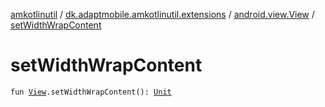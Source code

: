 [amkotlinutil](../../index.md) / [dk.adaptmobile.amkotlinutil.extensions](../index.md) / [android.view.View](index.md) / [setWidthWrapContent](set-width-wrap-content.md)

# setWidthWrapContent

`fun `[`View`](https://developer.android.com/reference/android/view/View.html)`.setWidthWrapContent(): `[`Unit`](https://kotlinlang.org/api/latest/jvm/stdlib/kotlin/-unit/index.html)